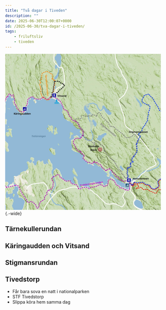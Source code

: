 ```yaml
---
title: "Två dagar i Tiveden"
description: ""
date: 2025-06-30T12:00:07+0000
id: /2025-06-30/tva-dagar-i-tiveden/
tags:
    - friluftsliv
    - tiveden
---
```


![Topografisk karta över Tivedens nationalpark med vandringsleder och intressepunkter uppmärkta.](tiveden_karta.jpeg  "ⓒ Lantmäteriet, OpenStreetMap contributors"){.-wide}

## Tärnekullerundan

## Käringaudden och Vitsand

## Stigmansrundan

## Tivedstorp

 - Får bara sova en natt i nationalparken
 - STF Tivedstorp
 - Slippa köra hem samma dag